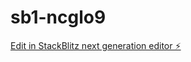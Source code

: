 # sb1-ncglo9

[Edit in StackBlitz next generation editor ⚡️](https://stackblitz.com/~/github.com/AndreJim/sb1-ncglo9)
